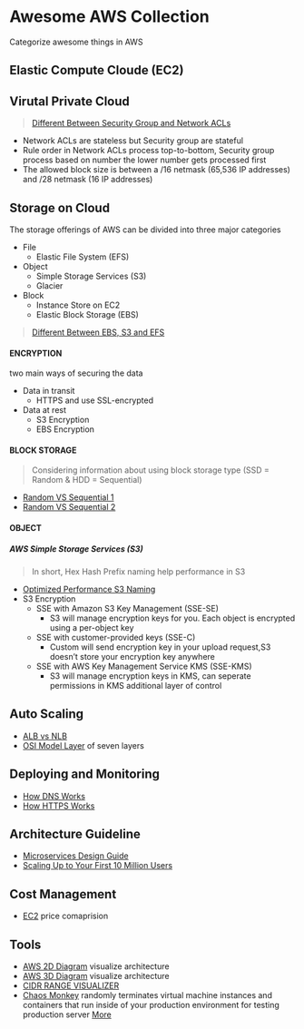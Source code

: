 # Awesome AWS Collection
Categorize awesome things in AWS 

## Elastic Compute Cloude (EC2)

## Virutal Private Cloud
> [Different Between Security Group and Network ACLs](https://medium.com/awesome-aws/aws-difference-between-security-groups-and-network-acls-adc632ea29ae)

- Network ACLs are stateless but Security group are stateful
- Rule order in Network ACLs process top-to-bottom, Security group process based on number the lower number gets processed first
- The allowed block size is between a /16 netmask (65,536 IP addresses) and /28 netmask (16 IP addresses)

## Storage on Cloud
The storage offerings of AWS can be divided into three major categories

- File
   - Elastic File System (EFS)
- Object
	- Simple Storage Services (S3)
	- Glacier 
-  Block
	- Instance Store on EC2
	- Elastic Block Storage (EBS)
> [Different Between EBS, S3 and EFS](https://dzone.com/articles/confused-by-aws-storage-options-s3-ebs-amp-efs-explained)

#### ENCRYPTION
two main ways of securing the data
- Data in transit
	- HTTPS and use SSL-encrypted
- Data at rest
	- S3 Encryption
	- EBS Encryption

#### BLOCK STORAGE

>Considering information about using block storage type (SSD = Random & HDD = Sequential)

- [Random VS Sequential 1](https://stackoverflow.com/questions/27180409/what-is-a-sequential-write-and-what-is-random-write?noredirect=1&lq=1)
- [Random VS Sequential 2](https://insightsblog.violinsystems.com/blog/understanding-io-random-vs-sequential)
#### OBJECT
##### AWS Simple Storage Services (S3)
> In short, Hex Hash Prefix naming help performance in S3 
- [Optimized Performance S3 Naming](https://btuanexpress.net/optimized-performance-s3-naming/)
- S3 Encryption
	- SSE with Amazon S3 Key Management (SSE-SE)
		- S3 will manage encryption keys for you. Each object is encrypted using a per-object key
	- SSE with customer-provided keys (SSE-C)
		- Custom will send encryption key in your upload request,S3 doesn’t store your encryption key anywhere
	- SSE with AWS Key Management Service KMS (SSE-KMS)
		- S3 will manage encryption keys in KMS, can seperate permissions in KMS additional layer of control

## Auto Scaling
- [ALB vs NLB](https://medium.com/containers-on-aws/using-aws-application-load-balancer-and-network-load-balancer-with-ec2-container-service-d0cb0b1d5ae5)
- [OSI Model Layer](https://medium.com/@madhavbahl10/osi-model-layers-explained-ee1d43058c1f) of seven layers

## Deploying and Monitoring
- [How DNS Works](https://howdns.works/)
- [How HTTPS Works](https://howhttps.works/)

## Architecture Guideline
- [Microservices Design Guide](https://medium.com/platform-engineer/microservices-design-guide-eca0b799a7e8)
- [Scaling Up to Your First 10 Million Users](https://www.youtube.com/watch?v=Ma3xWDXTxRg)

## Cost Management
- [EC2](https://www.ec2instances.info/) price comaprision

## Tools
- [AWS 2D Diagram](https://www.draw.io) visualize architecture
- [AWS 3D Diagram](https://cloudcraft.co) visualize architecture
- [CIDR RANGE VISUALIZER](http://cidr.xyz/) 
- [Chaos Monkey](https://github.com/Netflix/chaosmonkey) randomly terminates virtual machine instances and containers that run inside of your production environment for testing production server [More](https://medium.com/netflix-techblog/the-netflix-simian-army-16e57fbab116) 
